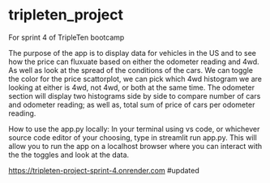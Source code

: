 # tripleten_project
For sprint 4 of TripleTen bootcamp

The purpose of the app is to display data for vehicles in the US and to see how the price can fluxuate based on either the odometer reading and 4wd. As well as look at the spread of the conditions of the cars. We can toggle the color for the price scattorplot, we can pick which 4wd histogram we are looking at either is 4wd, not 4wd, or both at the same time. The odometer section will display two histograms side by side to compare number of cars and odometer reading; as well as, total sum of price of cars per odometer reading.

How to use the app.py locally: In your terminal using vs code, or whichever source code editor of your choosing, type in streamlit run app.py. This will allow you to run the app on a localhost browser where you can interact with the the toggles and look at the data. 

https://tripleten-project-sprint-4.onrender.com #updated
